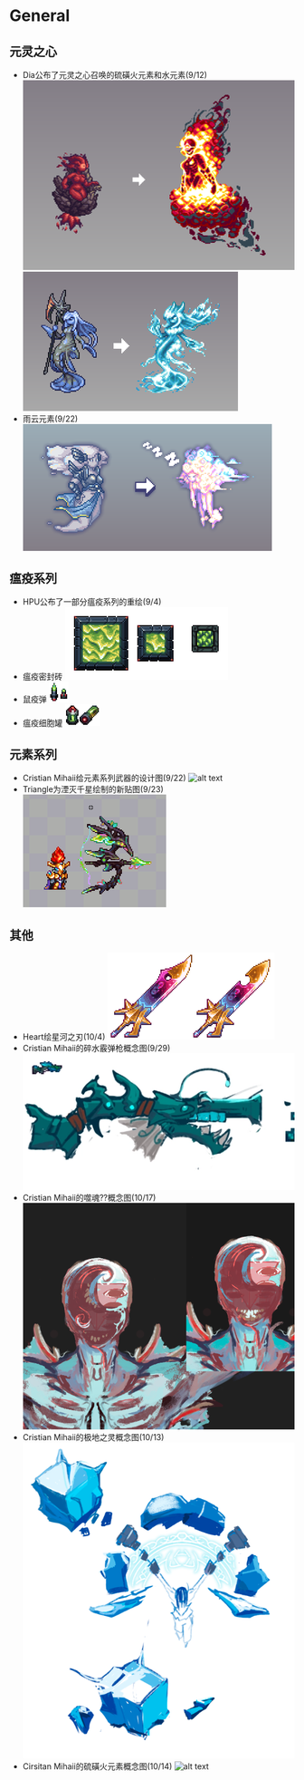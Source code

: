 # General

## 元灵之心
- Dia公布了元灵之心召唤的硫磺火元素和水元素(9/12)
  ![alt text](image_HotEBrimmy.png)  
  ![alt text](image_HotEAnahita.png)
- 雨云元素(9/22)
  ![alt text](image_HotECloud.png)

## 瘟疫系列
- HPU公布了一部分瘟疫系列的重绘(9/4)
- 瘟疫密封砖
  ![alt text](image_plaugeBrick.png)
- 鼠疫弹
  ![alt text](image_bubonicRound.png)
- 瘟疫细胞罐
  ![alt text](image_plaugeCellCanister.png)

## 元素系列
- Cristian Mihaii给元素系列武器的设计图(9/22)
  ![alt text](image_elemental.png)
- Triangle为湮灭千星绘制的新贴图(9/23)
  ![alt text](image_elementalBow.png)

## 其他
- Heart绘星河之刃(10/4)
  ![alt text](image_galactus.png)
- Cristian Mihaii的碎水霰弹枪概念图(9/29)
  ![alt text](image_aquashard.png)
- Cristian Mihaii的噬魂??概念图(10/17)
  ![alt text](image_MihaiiPolterConcept.png)
- Cristian Mihaii的极地之灵概念图(10/13)
  ![alt text](image_MihaiiBakaConcept.png)
- Cirsitan Mihaii的硫磺火元素概念图(10/14)
  ![alt text](image_MihaiiBrimmyConcept.png)